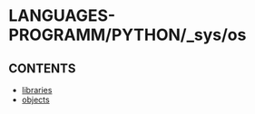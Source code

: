 # LANGUAGES-PROGRAMM/PYTHON/_sys/os

## CONTENTS  
*	[libraries](libraries.md)  
*	[objects](objects.md)  

